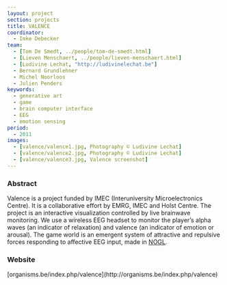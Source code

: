 ```yaml
---
layout: project
section: projects
title: VALENCE
coordinator:
  - Imke Debecker
team:
  - [Tom De Smedt, ../people/tom-de-smedt.html]
  - [Lieven Menschaert, ../people/lieven-menschaert.html]
  - [Ludivine Lechat, "http://ludivinelechat.be"]
  - Bernard Grundlehner
  - Michel Noorloos
  - Julien Penders
keywords:
  - generative art
  - game
  - brain computer interface
  - EEG
  - emotion sensing
period:
  - 2011
images:
  - [valence/valence1.jpg, Photography © Ludivine Lechat]
  - [valence/valence2.jpg, Photography © Ludivine Lechat]
  - [valence/valence3.jpg, Valence screenshot]
---
```


<h3>Abstract</h3>
Valence is a project funded by IMEC (Interuniversity Microelectronics Centre). It is a collaborative effort by EMRG, IMEC and Holst Centre. The project is an interactive visualization controlled by live brainwave monitoring. We use a wireless EEG headset to monitor the player’s alpha waves (an indicator of relaxation) and valence (an indicator of emotion or arousal). The game world is an emergent system of attractive and repulsive forces responding to affective EEG input, made in <a href="../software/nodebox-opengl.html" class="tag-software">NOGL</a>.

<h3>Website</h3>
[organisms.be/index.php/valence](http://organisms.be/index.php/valence)